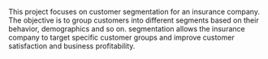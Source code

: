 This project focuses on customer segmentation for an insurance company. The objective is to group customers into different segments based on their behavior, demographics and so on.
segmentation allows the insurance company to target specific customer groups and improve customer satisfaction and business profitability.
